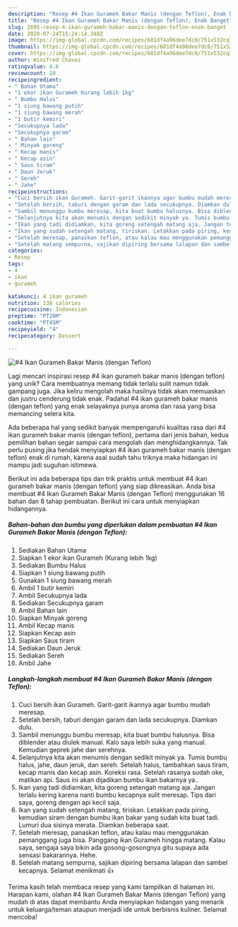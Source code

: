 ```yaml
---
description: "Resep #4 Ikan Gurameh Bakar Manis (dengan Teflon), Enak Banget"
title: "Resep #4 Ikan Gurameh Bakar Manis (dengan Teflon), Enak Banget"
slug: 2695-resep-4-ikan-gurameh-bakar-manis-dengan-teflon-enak-banget
date: 2020-07-24T15:24:14.348Z
image: https://img-global.cpcdn.com/recipes/681df4a96dee7dc0/751x532cq70/4-ikan-gurameh-bakar-manis-dengan-teflon-foto-resep-utama.jpg
thumbnail: https://img-global.cpcdn.com/recipes/681df4a96dee7dc0/751x532cq70/4-ikan-gurameh-bakar-manis-dengan-teflon-foto-resep-utama.jpg
cover: https://img-global.cpcdn.com/recipes/681df4a96dee7dc0/751x532cq70/4-ikan-gurameh-bakar-manis-dengan-teflon-foto-resep-utama.jpg
author: Winifred Chavez
ratingvalue: 4.6
reviewcount: 10
recipeingredient:
- " Bahan Utama"
- "1 ekor ikan Gurameh Kurang lebih 1kg"
- " Bumbu Halus"
- "1 siung bawang putih"
- "1 siung bawang merah"
- "1 butir kemiri"
- "Secukupnya lada"
- "Secukupnya garam"
- " Bahan lain"
- " Minyak goreng"
- " Kecap manis"
- " Kecap asin"
- " Saus tiram"
- " Daun Jeruk"
- " Sereh"
- " Jahe"
recipeinstructions:
- "Cuci bersih ikan Gurameh. Garit-garit ikannya agar bumbu mudah meresap."
- "Setelah bersih, taburi dengan garam dan lada secukupnya. Diamkan dulu."
- "Sambil menunggu bumbu meresap, kita buat bumbu halusnya. Bisa diblender atau diulek manual. Kalo saya lebih suka yang manual. Kemudian geprek jahe dan serehnya."
- "Selanjutnya kita akan menumis dengan sedikit minyak ya. Tumis bumbu halus, jahe, daun jeruk, dan sereh. Setelah halus, tambahkan saus tiram, kecap manis dan kecap asin. Koreksi rasa. Setelah rasanya sudah oke, matikan api. Saus ini akan dijadikan bumbu ikan bakarnya ya.."
- "Ikan yang tadi didiamkan, kita goreng setengah matang aja. Jangan terlalu kering karena nanti bumbu kecapnya sulit meresap. Tips dari saya, goreng dengan api kecil saja."
- "Ikan yang sudah setengah matang, tiriskan. Letakkan pada piring, kemudian siram dengan bumbu ikan bakar yang sudah kita buat tadi. Lumuri dua sisinya merata. Diamkan beberapa saat."
- "Setelah meresap, panaskan teflon, atau kalau mau menggunakan pemanggang juga bisa. Panggang ikan Gurameh hingga matang. Kalau saya, sengaja saya bikin ada gosong-gosongnya gitu supaya ada sensasi bakarannya. Hehe."
- "Setelah matang sempurna, sajikan dipiring bersama lalapan dan sambel kecapnya. Selamat menikmati 👍"
categories:
- Resep
tags:
- 4
- ikan
- gurameh

katakunci: 4 ikan gurameh 
nutrition: 138 calories
recipecuisine: Indonesian
preptime: "PT20M"
cooktime: "PT45M"
recipeyield: "4"
recipecategory: Dessert

---
```



![#4 Ikan Gurameh Bakar Manis (dengan Teflon)](https://img-global.cpcdn.com/recipes/681df4a96dee7dc0/751x532cq70/4-ikan-gurameh-bakar-manis-dengan-teflon-foto-resep-utama.jpg)

Lagi mencari inspirasi resep #4 ikan gurameh bakar manis (dengan teflon) yang unik? Cara membuatnya memang tidak terlalu sulit namun tidak gampang juga. Jika keliru mengolah maka hasilnya tidak akan memuaskan dan justru cenderung tidak enak. Padahal #4 ikan gurameh bakar manis (dengan teflon) yang enak selayaknya punya aroma dan rasa yang bisa memancing selera kita.



Ada beberapa hal yang sedikit banyak mempengaruhi kualitas rasa dari #4 ikan gurameh bakar manis (dengan teflon), pertama dari jenis bahan, kedua pemilihan bahan segar sampai cara mengolah dan menghidangkannya. Tak perlu pusing jika hendak menyiapkan #4 ikan gurameh bakar manis (dengan teflon) enak di rumah, karena asal sudah tahu triknya maka hidangan ini mampu jadi suguhan istimewa.


Berikut ini ada beberapa tips dan trik praktis untuk membuat #4 ikan gurameh bakar manis (dengan teflon) yang siap dikreasikan. Anda bisa membuat #4 Ikan Gurameh Bakar Manis (dengan Teflon) menggunakan 16 bahan dan 8 tahap pembuatan. Berikut ini cara untuk menyiapkan hidangannya.

<!--inarticleads1-->

##### Bahan-bahan dan bumbu yang diperlukan dalam pembuatan #4 Ikan Gurameh Bakar Manis (dengan Teflon):

1. Sediakan  Bahan Utama
1. Siapkan 1 ekor ikan Gurameh (Kurang lebih 1kg)
1. Sediakan  Bumbu Halus
1. Siapkan 1 siung bawang putih
1. Gunakan 1 siung bawang merah
1. Ambil 1 butir kemiri
1. Ambil Secukupnya lada
1. Sediakan Secukupnya garam
1. Ambil  Bahan lain
1. Siapkan  Minyak goreng
1. Ambil  Kecap manis
1. Siapkan  Kecap asin
1. Siapkan  Saus tiram
1. Sediakan  Daun Jeruk
1. Sediakan  Sereh
1. Ambil  Jahe




<!--inarticleads2-->

##### Langkah-langkah membuat #4 Ikan Gurameh Bakar Manis (dengan Teflon):

1. Cuci bersih ikan Gurameh. Garit-garit ikannya agar bumbu mudah meresap.
1. Setelah bersih, taburi dengan garam dan lada secukupnya. Diamkan dulu.
1. Sambil menunggu bumbu meresap, kita buat bumbu halusnya. Bisa diblender atau diulek manual. Kalo saya lebih suka yang manual. Kemudian geprek jahe dan serehnya.
1. Selanjutnya kita akan menumis dengan sedikit minyak ya. Tumis bumbu halus, jahe, daun jeruk, dan sereh. Setelah halus, tambahkan saus tiram, kecap manis dan kecap asin. Koreksi rasa. Setelah rasanya sudah oke, matikan api. Saus ini akan dijadikan bumbu ikan bakarnya ya..
1. Ikan yang tadi didiamkan, kita goreng setengah matang aja. Jangan terlalu kering karena nanti bumbu kecapnya sulit meresap. Tips dari saya, goreng dengan api kecil saja.
1. Ikan yang sudah setengah matang, tiriskan. Letakkan pada piring, kemudian siram dengan bumbu ikan bakar yang sudah kita buat tadi. Lumuri dua sisinya merata. Diamkan beberapa saat.
1. Setelah meresap, panaskan teflon, atau kalau mau menggunakan pemanggang juga bisa. Panggang ikan Gurameh hingga matang. Kalau saya, sengaja saya bikin ada gosong-gosongnya gitu supaya ada sensasi bakarannya. Hehe.
1. Setelah matang sempurna, sajikan dipiring bersama lalapan dan sambel kecapnya. Selamat menikmati 👍




Terima kasih telah membaca resep yang kami tampilkan di halaman ini. Harapan kami, olahan #4 Ikan Gurameh Bakar Manis (dengan Teflon) yang mudah di atas dapat membantu Anda menyiapkan hidangan yang menarik untuk keluarga/teman ataupun menjadi ide untuk berbisnis kuliner. Selamat mencoba!
